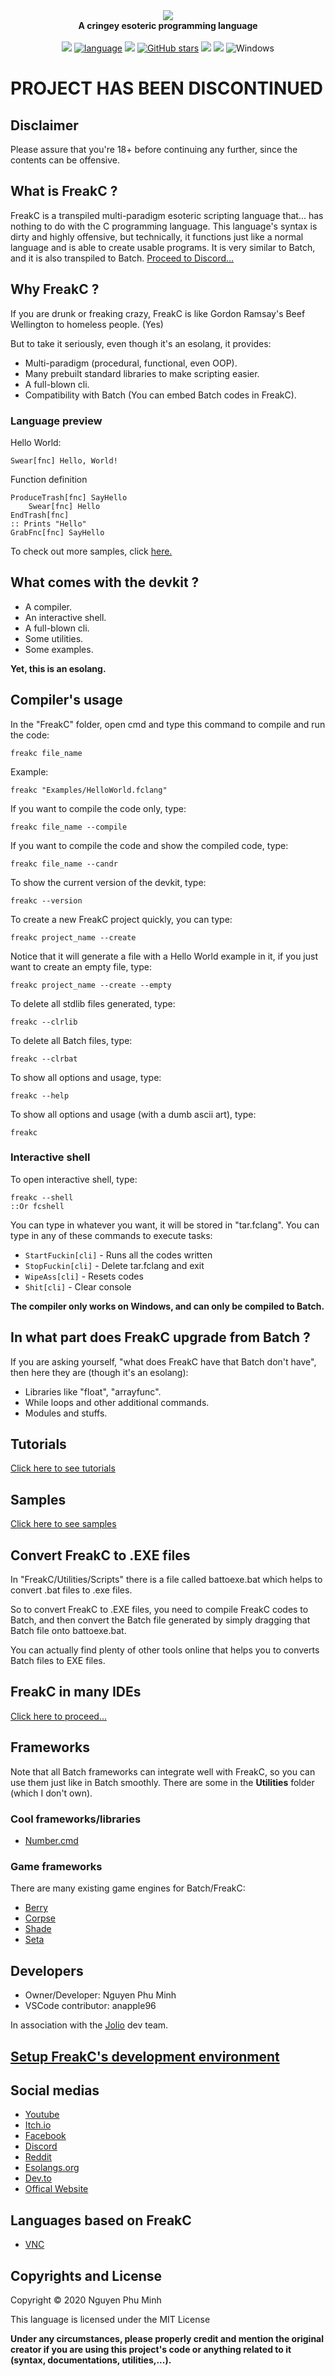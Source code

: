 <div align="center">
  <img src="Resources/Branding/logo.png" />
  <br/>
  <b>A cringey esoteric programming language</b>
  <br/>
  <br/>
  <a href="https://github.com/FreakC-Foundation/FreakC/blob/master/LICENSE.md"><img src="https://img.shields.io/badge/license-MIT-blue.svg"/></a>
  <a href="https://github.com/FreakC-Foundation/FreakC/search?l=batchfile"><img alt="language" src="https://img.shields.io/badge/language-Batchfile-purple.svg"></a>
  <a href="#"><img src="https://img.shields.io/github/downloads/FreakC-Foundation/FreakC/total.svg"/></a>
  <a href="https://github.com/FreakC-Foundation/FreakC/stargazers"><img alt="GitHub stars" src="https://img.shields.io/github/stars/FreakC-Foundation/FreakC?color=gold"></a>
  <a href="https://github.com/FreakC-Foundation/FreakC/blob/master/.github/CONTRIBUTING.md"><img src="https://img.shields.io/badge/PRs-welcome-brightgreen.svg"></a>
  <a href="https://discord.gg/8PjqmzVFer"><img src="https://img.shields.io/discord/810892591180546068.svg"/></a>
  <img alt="Windows" src="https://img.shields.io/static/v1?label=&message=Windows&color=0078D6&logo=Windows">
</div>



# PROJECT HAS BEEN DISCONTINUED

## Disclaimer
Please assure that you're 18+ before continuing any further, since the contents can be offensive.

## What is FreakC ?
FreakC is a transpiled multi-paradigm esoteric scripting language that... has nothing to do with the C programming language. This language's syntax is dirty and highly offensive, but technically, it functions just like a normal language and is able to create usable programs. It is very similar to Batch, and it is also transpiled to Batch.
<a href="https://discord.gg/KK4SbRSYMd">Proceed to Discord...</a>

## Why FreakC ?
If you are drunk or freaking crazy, FreakC is like Gordon Ramsay's Beef Wellington to homeless people. (Yes)

But to take it seriously, even though it's an esolang, it provides:

* Multi-paradigm (procedural, functional, even OOP).
* Many prebuilt standard libraries to make scripting easier.
* A full-blown cli.
* Compatibility with Batch (You can embed Batch codes in FreakC).

### Language preview
Hello World:

    Swear[fnc] Hello, World!

Function definition

    ProduceTrash[fnc] SayHello
        Swear[fnc] Hello
    EndTrash[fnc]
    :: Prints "Hello"
    GrabFnc[fnc] SayHello
    
To check out more samples, click <a href=https://github.com/FreakC-Foundation/FreakC/tree/master/Examples>here.</a>

## What comes with the devkit ?
* A compiler.
* An interactive shell.
* A full-blown cli.
* Some utilities.
* Some examples.

**Yet, this is an esolang.**

## Compiler's usage
In the "FreakC" folder, open cmd and type this command to compile and run the code:

    freakc file_name
    
Example:
    
    freakc "Examples/HelloWorld.fclang"
 
If you want to compile the code only, type:

    freakc file_name --compile
    
If you want to compile the code and show the compiled code, type:

    freakc file_name --candr
    
To show the current version of the devkit, type:

    freakc --version

To create a new FreakC project quickly, you can type:

    freakc project_name --create

Notice that it will generate a file with a Hello World example in it, if you just want to create an empty file, type:

    freakc project_name --create --empty 

To delete all stdlib files generated, type:

    freakc --clrlib

To delete all Batch files, type:

    freakc --clrbat
    
To show all options and usage, type:

    freakc --help
    
To show all options and usage (with a dumb ascii art), type:

    freakc
    
### Interactive shell
To open interactive shell, type:

    freakc --shell
    ::Or fcshell
    
You can type in whatever you want, it will be stored in "tar.fclang". You can type in any of these commands to execute tasks:

* `StartFuckin[cli]` - Runs all the codes written
* `StopFuckin[cli]` - Delete tar.fclang and exit
* `WipeAss[cli]` - Resets codes
* `Shit[cli]` - Clear console


**The compiler only works on Windows, and can only be compiled to Batch.**

## In what part does FreakC upgrade from Batch ?
If you are asking yourself, "what does FreakC have that Batch don't have", then here they are (though it's an esolang):
* Libraries like "float", "arrayfunc".
* While loops and other additional commands.
* Modules and stuffs.

## Tutorials 
<a href=https://github.com/FreakC-Foundation/FreakC/blob/master/TUTORIAL.md>Click here to see tutorials</a>

## Samples
<a href=https://github.com/FreakC-Foundation/FreakC/tree/master/Examples>Click here to see samples</a>

## Convert FreakC to .EXE files
In "FreakC/Utilities/Scripts" there is a file called battoexe.bat which helps to convert .bat files to .exe files.

So to convert FreakC to .EXE files, you need to compile FreakC codes to Batch, and then convert the Batch file generated by simply dragging that Batch file onto battoexe.bat.

You can actually find plenty of other tools online that helps you to converts Batch files to EXE files.

## FreakC in many IDEs
<a href="IDE.md">Click here to proceed...</a>

## Frameworks
Note that all Batch frameworks can integrate well with FreakC, so you can use them just like in Batch smoothly. There are some in the **Utilities** folder (which I don't own).

### Cool frameworks/libraries
* <a href="https://github.com/timlg07/Number.cmd">Number.cmd</a>

### Game frameworks
There are many existing game engines for Batch/FreakC:

* <a href="https://github.com/Berry2460/cmd-berryengine">Berry</a>
* <a href="https://github.com/nguyenphuminh/Corpse">Corpse</a>
* <a href="https://github.com/Berry2460/shade_engine">Shade</a>
* <a href="https://github.com/Honguito98/Seta-Engine-for-Batch-games">Seta</a>

## Developers
* Owner/Developer: Nguyen Phu Minh
* VSCode contributor: anapple96

In association with the <a href="https://github.com/joliorg">Jolio</a> dev team.

## [Setup FreakC's development environment](https://youtu.be/l_3sFSArQWg)

## Social medias
* <a href="https://youtu.be/0Pbah29aI4s">Youtube</a>
* <a href="https://npmgames.itch.io/freakc">Itch.io</a>
* <a href="https://www.facebook.com/FreakC-Programming-Language-111425377421861">Facebook</a>
* <a href="https://discord.com/invite/KK4SbRSYMd">Discord</a>
* <a href="https://www.reddit.com/r/FreakC/">Reddit</a>
* <a href="https://esolangs.org/wiki/FreakC">Esolangs.org</a>
* <a href="https://dev.to/freakcdev297/freakc-the-esolang-that-can-do-stuffs-3f9c">Dev.to</a>
* <a href="https://freakc-foundation.github.io/">Offical Website</a>

## Languages based on FreakC
* <a href="https://github.com/nguyenphuminh/VNC">VNC</a>

## Copyrights and License
Copyright © 2020 Nguyen Phu Minh

This language is licensed under the MIT License

**Under any circumstances, please properly credit and mention the original creator if you are using this project's code or anything related to it (syntax, documentations, utilities,...).**
